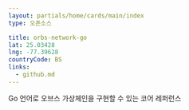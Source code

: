 ```yaml
---
layout: partials/home/cards/main/index
type: 오픈소스

title: orbs-network-go
lat: 25.03428
lng: -77.39628
countryCode: BS
links:
  - github.md
---
```


Go 언어로 오브스 가상체인을 구현할 수 있는 코어 레퍼런스


